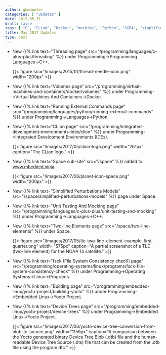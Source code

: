 ```yaml
---
author: gbmhunter
categories: [ "Updates" ]
date: 2017-05-31
draft: false
tags: [ "C", "CLion", "Docker", "mocking", "Python", "SGP4", "simplified perturbations models", "space", "threading", "TLE", "two-line element", "unit testing", "volumes" ]
title: May 2017 Updates
type: post
---
```


* New {{% link text="Threading page" src="/programming/languages/c-plus-plus/threading" %}} under Programming->Programming Languages->C++.  

    {{< figure src="/images/2015/01/thread-needle-icon.png" width="200px" >}}

* New {{% link text="Volumes page" src="/programming/virtual-machines-and-containers/docker/volumes" %}} under Programming->Virtual Machines And Containers->Docker.

* New {{% link text="Running External Commands page" src="/programming/languages/python/running-external-commands" %}} under Programming->Languages->Python.

* New {{% link text="CLion page" src="/programming/integrated-development-environments-ides/clion" %}} under Programming->Integrated Development Environments (IDEs).  

    {{< figure src="/images/2017/05/clion-logo.png" width="261px" caption="The CLion logo." >}}

* New {{% link text="Space sub-site" src="/space" %}} added to www.mbedded.ninja.  

    {{< figure src="/images/2017/06/planet-icon-space.png" width="200px" >}}

* New {{% link text="Simplified Perturbations Models" src="/space/simplified-perturbations-models" %}} page under Space.

* New {{% link text="Unit Testing And Mocking page" src="/programming/languages/c-plus-plus/unit-testing-and-mocking" %}} under Programming->Languages->C++.

* New {{% link text="Two-line Elements page" src="/space/two-line-elements" %}} under Space.  

    {{< figure src="/images/2017/05/tle-two-line-element-example-first-quarter.png" width="575px" caption="A partial screenshot of a TLE (two-line element) for the NOAA 14 satellite."  >}}

* New {{% link text="fsck (File System Consistency checK) page" src="/programming/operating-systems/linux/programs/fsck-file-system-consistency-check" %}} under Programming->Operating Systems->Linux->Programs.

* New {{% link text="Building page" src="/programming/embedded-linux/yocto-project/building-yocto" %}} under Programming->Embedded Linux->Yocto Project.

* New {{% link text="Device Trees page" src="/programming/embedded-linux/yocto-project/device-trees" %}} under Programming->Embedded Linux->Yocto Project.  

    {{< figure src="/images/2017/06/yocto-device-tree-conversion-from-blob-to-source.png" width="1159px" caption="A comparison between the Yocto generated binary Device Tree Blob (.dtb) file and the human-readable Device Tree Source (.dts) file that can be created from the .dtb file using the program dtc."  >}}